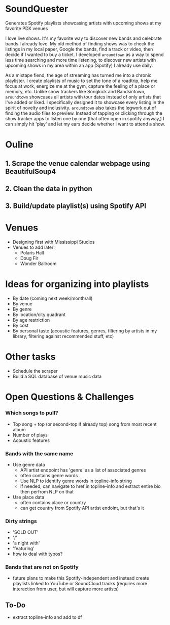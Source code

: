 # SoundQuester
Generates Spotify playlists showcasing artists with upcoming shows at my favorite PDX venues

I love live shows. It's my favorite way to discover new bands and celebrate bands I already love. My old method of finding shows was to check the listings in my local paper, Google the bands, find a track or video, then decide if I wanted to buy a ticket. I developed `aroundtown` as a way to spend less time searching and more time listening, to discover new artists with upcoming shows in my area within an app (Spotify) I already use daily.

As a mixtape fiend, the age of streaming has turned me into a chronic playlister. I create playlists of music to set the tone of a roadtrip, help me focus at work, energize me at the gym, capture the feeling of a place or memory, etc. Unlike show trackers like Songkick and Bandsintown, `aroundtown` showcases all artists with tour dates instead of only artists that I've added or liked. I specifically designed it to showcase every listing in the spirit of novelty and inclusivity. `aroundtown` also takes the legwork out of finding the audio files to preview. Instead of tapping or clicking through the show tracker apps to listen one by one (that often open in spotify anyway,) I can simply hit 'play' and let my ears decide whether I want to attend a show.

# Ouline
## 1. Scrape the venue calendar webpage using BeautifulSoup4
## 2. Clean the data in python
## 3. Build/update playlist(s) using Spotify API

# Venues
- Designing first with Mississippi Studios
- Venues to add later:
  - Polaris Hall
  - Doug Fir
  - Wonder Ballroom
 
# Ideas for organizing into playlists
- By date (coming next week/month/all)
- By venue
- By genre
- By location/city quadrant
- By age restriction
- By cost
- By personal taste (acoustic features, genres, filtering by artists in my library, filtering against recommended stuff, etc)

# Other tasks
- Schedule the scraper
- Build a SQL database of venue music data

# Open Questions & Challenges
### Which songs to pull?
- Top song + top (or second-top if already top) song from most recent album
- Number of plays
- Acoustic features
### Bands with the same name
- Use genre data
  - API artist endpoint has 'genre' as a list of associated genres
  - <section class="topline-info"> often contains genre words
  - Use NLP to identify genre words in topline-info string
  - if needed, can navigate to href in topline-info and extract entire bio then perfrom NLP on that
- Use place data
  - <section class="topline-info"> often contains place or country
  - can get country from Spotify API artist endoint, but that's it
### Dirty strings
  - 'SOLD OUT'
  - '/'
  - 'a night with'
  - 'featuring'
- how to deal with typos?
  
### Bands that are not on Spotify
- future plans to make this Spotify-independent and instead create playlists linked to YouTube or SoundCloud tracks (requires more interaction from user, but will capture more artists)

## To-Do
- extract topline-info and add to df
